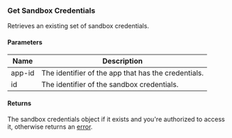 ### Get Sandbox Credentials
Retrieves an existing set of sandbox credentials.

#### Parameters

<table>
    <thead>
        <tr>
            <th>Name</th>
            <th>Description</th>
        </tr>
    </thead>
    <tbody>
        <tr>
            <td>app-id</td>
            <td>The identifier of the app that has the credentials.</td>
        </tr>
        <tr>
            <td>id</td>
            <td>The identifier of the sandbox credentials.</td>
        </tr>
    </tbody>
</table>

#### Returns

The sandbox credentials object if it exists and you're authorized to access it, otherwise returns an [error](./?doc=reference-manual#errors).


